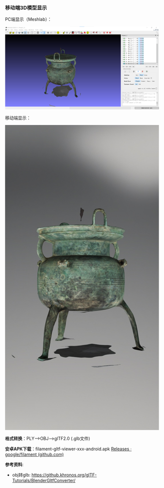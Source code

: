 ### **移动端3D模型显示**

PC端显示（Meshlab）：

![Meshlab_screenshot](./images/meshlab_screenshot.png)


移动端显示：

![mobile_3d_viewer](./images/mobile_3d_viewer.jpg)

**格式转换**：PLY-->OBJ-->glTF2.0 (.glb文件)

**安卓APK下载**：filament-gltf-viewer-xxx-android.apk [Releases · google/filament (github.com)](https://github.com/google/filament/releases)

**参考资料**:
+ obj转glb: https://github.khronos.org/glTF-Tutorials/BlenderGltfConverter/

